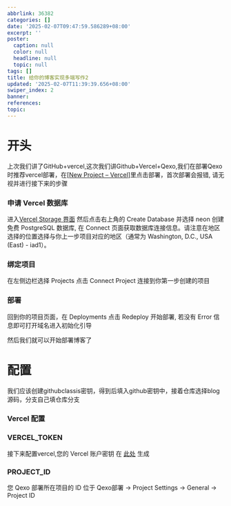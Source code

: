 ```yaml
---
abbrlink: 36382
categories: []
date: '2025-02-07T09:47:59.586289+08:00'
excerpt: ''
poster:
  caption: null
  color: null
  headline: null
  topic: null
tags: []
title: 给你的博客实现多端写作2
updated: '2025-02-07T11:39:39.656+08:00'
swiper_index: 2
banner:
references:
topic:
---
```

# 开头

上次我们讲了GitHub+vercel,这次我们讲Github+Vercel+Qexo,我们在部署Qexo时推荐vercel部署，在[[New Project – Vercel](https://vercel.com/new/clone?repository-url=https://github.com/am-abudu/Qexo)]里点击部署，首次部署会报错, 请无视并进行接下来的步骤

### 申请 Vercel 数据库[](https://www.oplog.cn/qexo/start/build.html#%E7%94%B3%E8%AF%B7-vercel-%E6%95%B0%E6%8D%AE%E5%BA%93)

进入[Vercel Storage 界面](https://vercel.com/dashboard/stores) 然后点击右上角的 Create Database 并选择 neon 创建免费 PostgreSQL 数据库, 在 Connect 页面获取数据库连接信息。请注意在地区选择的位置选择与你上一步项目对应的地区（通常为 Washington, D.C., USA (East) - iad1）。

### 绑定项目[](https://www.oplog.cn/qexo/start/build.html#%E7%BB%91%E5%AE%9A%E9%A1%B9%E7%9B%AE)

在左侧边栏选择 Projects 点击 Connect Project 连接到你第一步创建的项目

### 部署[](https://www.oplog.cn/qexo/start/build.html#%E9%83%A8%E7%BD%B2)

回到你的项目页面，在 Deployments 点击 Redeploy 开始部署, 若没有 Error 信息即可打开域名进入初始化引导

然后我们就可以开始部署博客了

# 配置

我们应该创建githubclassis密钥，得到后填入github密钥中，接着仓库选择blog源码，分支自己填仓库分支

### Vercel 配置[](https://www.oplog.cn/qexo/configs/vercel.html#vercel-%E9%85%8D%E7%BD%AE)

### VERCEL\_TOKEN[](https://www.oplog.cn/qexo/configs/vercel.html#vercel-token)

接下来配置vercel,您的 Vercel 账户密钥 在 [此处](https://vercel.com/account/tokens) 生成

### PROJECT\_ID[](https://www.oplog.cn/qexo/configs/vercel.html#project-id)

您 Qexo 部署所在项目的 ID 位于 Qexo部署 -> Project Settings -> General -> Project ID
